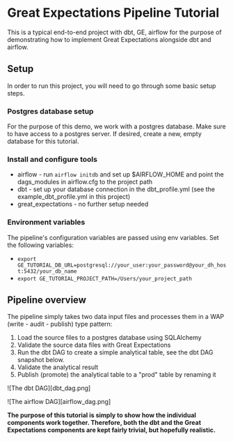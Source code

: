 # Great Expectations Pipeline Tutorial
This is a typical end-to-end project with dbt, GE, airflow for the purpose of demonstrating how to implement Great Expectations alongside dbt and airflow.

## Setup

In order to run this project, you will need to go through some basic setup steps.

### Postgres database setup
For the purpose of this demo, we work with a postgres database. Make sure to have access to a postgres server. If desired, create a new, empty database for this tutorial.

### Install and configure tools
* airflow - run `airflow initdb` and set up $AIRFLOW_HOME and point the dags_modules in airflow.cfg to the project path
* dbt - set up your database connection in the dbt_profile.yml (see the example_dbt_profile.yml in this project)
* great_expectations - no further setup needed

### Environment variables

The pipeline's configuration variables are passed using env variables. Set the following variables:
* `export GE_TUTORIAL_DB_URL=postgresql://your_user:your_password@your_dh_host:5432/your_db_name`
* `export GE_TUTORIAL_PROJECT_PATH=/Users/your_project_path`


## Pipeline overview

The pipeline simply takes two data input files and processes them in a WAP (write - audit - publish) type pattern:
1. Load the source files to a postgres database using SQLAlchemy
2. Validate the source data files with Great Expectations
3. Run the dbt DAG to create a simple analytical table, see the dbt DAG snapshot below.
4. Validate the analytical result
5. Publish (promote) the analytical table to a "prod" table by renaming it

![The dbt DAG][dbt_dag.png]

![The airflow DAG][airflow_dag.png]

**The purpose of this tutorial is simply to show how the individual components work together. Therefore, both the dbt and the Great Expectations components are kept fairly trivial, but hopefully realistic.**